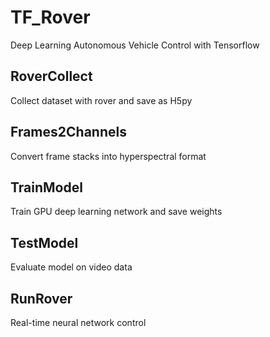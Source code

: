 # TF_Rover
Deep Learning Autonomous Vehicle Control with Tensorflow

## RoverCollect
Collect dataset with rover and save as H5py

## Frames2Channels
Convert frame stacks into hyperspectral format

## TrainModel
Train GPU deep learning network and save weights 

## TestModel
Evaluate model on video data

## RunRover
Real-time neural network control

